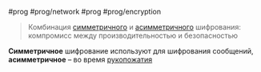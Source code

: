 #prog #prog/network  #prog #prog/encryption

> Комбинация [симметричного](Симметричное%20шифрование) и [асимметричного](Асимметричное%20шифрование) шифрования: компромисс между производительностью и безопасностью

**Симметричное** шифрование используют для шифрования сообщений, **асимметричное** – во время [рукопожатия](Установка%20соединения%20TLS)
